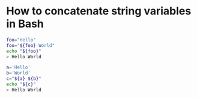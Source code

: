 # How to concatenate string variables in Bash  

```bash
foo="Hello"
foo="${foo} World"
echo "${foo}"
> Hello World

a='Hello'
b='World'
c="${a} ${b}"
echo "${c}"
> Hello World
```
